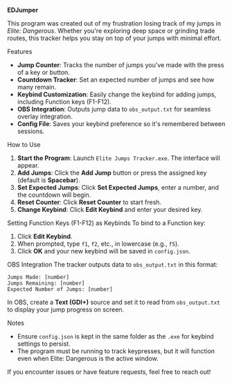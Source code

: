 **EDJumper**

This program was created out of my frustration losing track of my jumps in *Elite: Dangerous*. Whether you're exploring deep space or grinding trade routes, this tracker helps you stay on top of your jumps with minimal effort.

Features
- **Jump Counter**: Tracks the number of jumps you've made with the press of a key or button.
- **Countdown Tracker**: Set an expected number of jumps and see how many remain.
- **Keybind Customization**: Easily change the keybind for adding jumps, including Function keys (F1-F12).
- **OBS Integration**: Outputs jump data to `obs_output.txt` for seamless overlay integration.
- **Config File**: Saves your keybind preference so it's remembered between sessions.

How to Use
1. **Start the Program**: Launch `Elite Jumps Tracker.exe`. The interface will appear.
2. **Add Jumps**: Click the **Add Jump** button or press the assigned key (default is **Spacebar**).
3. **Set Expected Jumps**: Click **Set Expected Jumps**, enter a number, and the countdown will begin.
4. **Reset Counter**: Click **Reset Counter** to start fresh.
5. **Change Keybind**: Click **Edit Keybind** and enter your desired key.

Setting Function Keys (F1-F12) as Keybinds
To bind to a Function key:
1. Click **Edit Keybind**.
2. When prompted, type `f1`, `f2`, etc., in lowercase (e.g., `f5`).
3. Click **OK** and your new keybind will be saved in `config.json`.

OBS Integration
The tracker outputs data to `obs_output.txt` in this format:
```
Jumps Made: [number]
Jumps Remaining: [number]
Expected Number of Jumps: [number]
```

In OBS, create a **Text (GDI+)** source and set it to read from `obs_output.txt` to display your jump progress on screen.

Notes
- Ensure `config.json` is kept in the same folder as the `.exe` for keybind settings to persist.
- The program must be running to track keypresses, but it will function even when Elite: Dangerous is the active window.

If you encounter issues or have feature requests, feel free to reach out!

